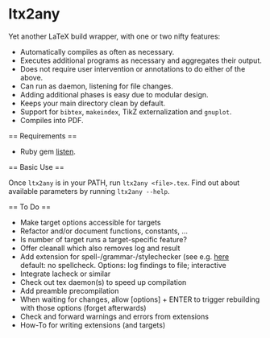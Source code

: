 ltx2any
=======

Yet another LaTeX build wrapper, with one or two nifty features:

 * Automatically compiles as often as necessary.
 * Executes additional programs as necessary and aggregates their output.
 * Does not require user intervention or annotations to do either of the above.
 * Can run as daemon, listening for file changes.
 * Adding additional phases is easy due to modular design.
 * Keeps your main directory clean by default.
 * Support for `bibtex`, `makeindex`, TikZ externalization and `gnuplot`.
 * Compiles into PDF.

== Requirements ==

 * Ruby gem [listen](https://github.com/guard/listen).

== Basic Use ==

Once `ltx2any` is in your PATH, run `ltx2any <file>.tex`. Find out about available parameters by running `ltx2any --help`.

== To Do ==
 
 * Make target options accessible for targets
 * Refactor and/or document functions, constants, ...
 * Is number of target runs a target-specific feature?
 * Offer cleanall which also removes log and result
 * Add extension for spell-/grammar-/stylechecker (see e.g. [here](http://dsl.org/cookbook/cookbook_15.html)  
   default: no spellcheck. Options: log findings to file; interactive
 * Integrate lacheck or similar
 * Check out tex daemon(s) to speed up compilation
 * Add preamble precompilation
 * When waiting for changes, allow [options] + ENTER to trigger rebuilding
   with those options (forget afterwards)
 * Check and forward warnings and errors from extensions
 * How-To for writing extensions (and targets)
